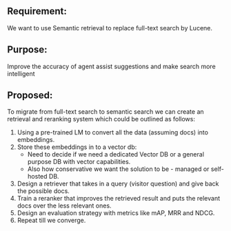 ## Requirement: 
We want to use Semantic retrieval to replace full-text search by Lucene.

## Purpose: 
Improve the accuracy of agent assist suggestions and make search more intelligent

## Proposed:
To migrate from full-text search to semantic search we can create an retrieval and reranking system which could be outlined as follows:

1. Using a pre-trained LM to convert all the data (assuming docs) into embeddings.
2. Store these embeddings in to a vector db:
    - Need to decide if we need a dedicated Vector DB or a general purpose DB with vector capabilities.
    - Also how conservative we want the solution to be - managed or self-hosted DB.
3. Design a retriever that takes in a query (visitor question) and give back the possible docs.
4. Train a reranker that improves the retrieved result and puts the relevant docs over the less relevant ones.
5. Design an evaluation strategy with metrics like mAP, MRR and NDCG.
6. Repeat till we converge.
